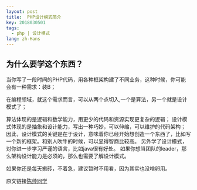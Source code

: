 ```yaml
---
layout: post
title:  PHP设计模式简介
key: 2018030501
tags:
  - php | 设计模式
lang: zh-Hans
---
```


## 为什么要学这个东西？

当你写了一段时间的PHP代码，用各种框架构建了不同业务，这种时候，你可能会有一种需求：装B；


在编程领域，就这个需求而言，可以从两个点切入,一个是算法，另一个就是设计模式了；


算法体现的是逻辑和数学能力，用更少的代码和资源实现更复杂的逻辑；
设计模式体现的是抽象和设计能力，写出一种巧妙，可以伸缩，可以维护的代码架构；
因此，设计模式的关键是在于设计，意味着你已经开始想创造一个东西了，比如写一个新的框架。和别人吹牛的时候，可以显得智商比较高。
另外学了设计模式，对你进一步学习严谨的语言，比如java很有好处。
如果你想当团队的leader，那么架构设计能力是必须的，那么也需要了解设计模式。


如果你还是每天搬砖，不着急，建议暂时不用看，因为其实也没啥卵用。

原文链接[陈帅同学](http://imshuai.cn/php.html)

